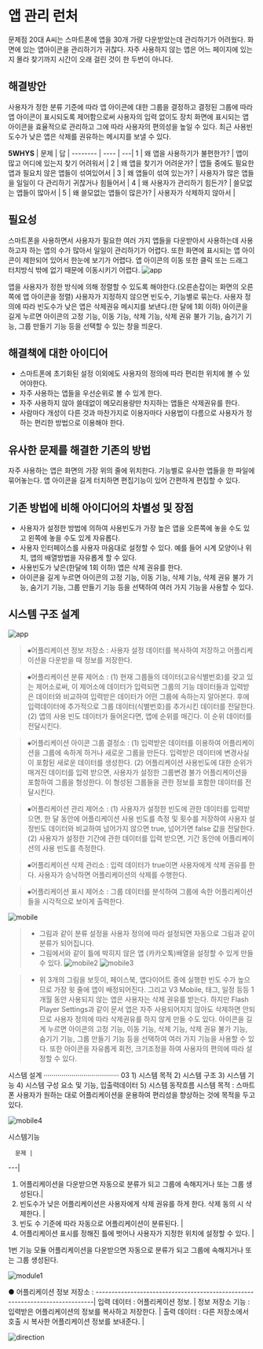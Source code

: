 **앱 관리 런처**
=============

문제점
20대 A씨는 스마트폰에 앱을 30개 가량 다운받았는데 관리하기가 어려웠다. 화면에 있는 앱아이콘을 관리하기가 귀찮다. 자주 사용하지 않는 앱은 어느 페이지에 있는지 몰라 찾기까지 시간이 오래 걸린 것이 한 두번이 아니다. 

**해결방안**
-----------

사용자가 정한 분류 기준에 따라 앱 아이콘에 대한 그룹을 결정하고 결정된 그룹에 따라 앱 아이콘이 표시되도록 제어함으로써 사용자의 입력 없이도 장치 화면에 표시되는 앱 아이콘을 효율적으로 관리하고 그에 따라 사용자의 편의성을 높일 수 있다. 최근 사용빈도수가 낮은 앱은 삭제를 권유하는 메시지를 보낼 수 있다.

**5WHYS**
     | 문제 | 답 |
-------- | ---- | ---|
1   | 왜 앱을 사용하기가 불편한가? | 앱이 많고 어디에 있는지 찾기 어려워서 |
2   | 왜 앱을 찾기가 어려운가? | 앱들 중에도 필요한 앱과 필요치 않은 앱들이 섞여있어서 |
3   | 왜 앱들이 섞여 있는가? | 사용자가 많은 앱들을 일일이 다 관리하기 귀찮거나 힘들어서 |
4   | 왜 사용자가 관리하기 힘든가? | 쓸모없는 앱들이 많아서 |
5   | 왜 쓸모없는 앱들이 많은가? | 사용자가 삭제하지 않아서 |

**필요성**
---------
스마트폰을 사용하면서 사용자가 필요한 여러 가지 앱들을 다운받아서 사용하는데 사용하고자 하는 앱의 수가 많아서 일일이 관리하기가 어렵다. 또한 화면에 표시되는 앱 아이콘이 제한되어 있어서 한눈에 보기가 어렵다. 
앱 아이콘의 이동 또한 클릭 또는 드래그 터치방식 밖에 없기 때문에 이동시키기 어렵다.
![app](http://blogfiles.naver.net/20160617_147/chanki1007_14661253909919NtAH_PNG/1.PNG)

앱을 사용자가 정한 방식에 의해 정렬할 수 있도록 해야한다.(오른손잡이는 화면의 오른쪽에 앱 아이콘을 정렬)
사용자가 지정하지 않으면 빈도수, 기능별로 묶는다.
사용자 정의에 따라 빈도수가 낮은 앱은 삭제권유 메시지를 보낸다.(한 달에 1회 이하)
아이콘을 길게 누르면 아이콘의 고정 기능, 이동 기능, 삭제 기능, 삭제 권유 불가 기능, 숨기기 기능, 그룹 만들기 기능 등을 선택할 수 있는 창을 띄운다.

**해결책에 대한 아이디어**
---------------------------
- 스마트폰에 초기화된 설정 이외에도 사용자의 정의에 따라 편리한 위치에 볼 수 있어야한다.
- 자주 사용하는 앱들을 우선순위로 볼 수 있게 한다.
- 자주 사용하지 않아 쓸데없이 메모리용량만 차지하는 앱들은 삭제권유를 한다.
- 사람마다 개성이 다른 것과 마찬가지로 이용자마다 사용법이 다름으로 사용자가 정하는 편리한 방법으로 이용해야 한다.

**유사한 문제를 해결한 기존의 방법**
------------------------------------
자주 사용하는 앱은 화면의 가장 위의 줄에 위치한다.
기능별로 유사한 앱들을 한 파일에 묶어놓는다.
앱 아이콘을 길게 터치하면 편집기능이 있어 간편하게 편집할 수 있다.

**기존 방법에 비해 아이디어의 차별성 및 장점**
-------------------------------------------------
- 사용자가 설정한 방법에 의하여 사용빈도가 가장 높은 앱을 오른쪽에 놓을 수도 있고 왼쪽에 놓을 수도 있게 자유롭다.
- 사용자 인터페이스를 사용자 마음대로 설정할 수 있다. 예를 들어 시계 모양이나 위치, 앱의 배열방법을 자유롭게 할 수 있다.
- 사용빈도가 낮은(한달에 1회 이하) 앱은 삭제 권유를 한다. 
- 아이콘을 길게 누르면 아이콘의 고정 기능, 이동 기능, 삭제 기능, 삭제 권유 불가 기능, 숨기기 기능, 그룹 만들기 기능 등을 선택하여 여러 가지 기능을 사용할 수 있다.

**시스템 구조 설계**
-------------------------
![app](http://postfiles10.naver.net/20160617_121/chanki1007_146612588439444zUG_PNG/2.PNG?type=w3)

> ⦁어플리케이션 정보 저장소 : 사용자 설정 데이터를 복사하여 저장하고 어플리케이션을 다운받을 때 정보를 저장한다.

> ⦁어플리케이션 분류 제어소 : 
(1) 현재 그룹들의 데이터(고유식별번호)를 갖고 있는 제어소로써, 이 제어소에 데이터가 입력되면 그룹의 기능 데이터들과 입력받은 데이터와 비교하여 입력받은 데이터가 어떤 그룹에 속하는지 알아본다. 후에 입력데이터에 추가적으로 그룹 데이터(식별번호)를 추가시킨 데이터를 전달한다.
(2) 앱의 사용 빈도 데이터가 들어온다면, 앱에 순위를 매긴다. 이 순위 데이터를 전달시킨다. 

> ⦁어플리케이션 아이콘 그룹 결정소 : 
(1) 입력받은 데이터를 이용하여 어플리케이션을 그룹에 속하게 하거나 새로운 그룹을 만든다. 입력받은 데이터에 변경사실이 포함된 새로운 데이터를 생성한다. 
(2) 어플리케이션 사용빈도에 대한 순위가 매겨진 데이터를 입력 받으면, 사용자가 설정한 그룹변경 불가 어플리케이션을 포함하여 그룹을 형성한다. 이 형성된 그룹들을 관한 정보를 포함한 데이터를 전달시킨다.

> ⦁어플리케이션 관리 제어소 :
(1) 사용자가 설정한 빈도에 관한 데이터를 입력받으면, 한 달 동안에 어플리케이션 사용 빈도를 측정 및 횟수를 저장하여 사용자 설정빈도 데이터와 비교하여 넘어가지 않으면 true, 넘어가면 false 값을 전달한다.
(2) 사용자가 설정한 기간에 관한 데이터를 입력 받으면, 기간 동안에 어플리케이션의 사용 빈도를 측정한다.

> ⦁어플리케이션 삭제 관리소 : 입력 데이터가 true이면 사용자에게 삭제 권유를 한다. 사용자가 승낙하면 어플리케이션의 삭제를 수행한다.

> ⦁어플리케이션 표시 제어소 : 그룹 데이터를 분석하여 그룹에 속한 어플리케이션들을 시각적으로 보이게 출력한다.

![mobile](http://blogfiles.naver.net/20160617_238/chanki1007_1466125884789jsW4k_PNG/3.PNG)  
> - 그림과 같이 분류 설정을 사용자 정의에 따라 설정되면 자동으로 그림과 같이 분류가 되어집니다. 
> - 그림에서와 같이 틀에 박히지 않은 앱 (카카오톡)배열을 설정할 수 있게 만들 수 있다.
![mobile2](http://blogfiles.naver.net/20160617_262/chanki1007_1466125885446x2VIL_PNG/4.PNG)
![mobile3](http://blogfiles.naver.net/20160617_103/chanki1007_1466125885754XAv8s_PNG/5.PNG)

> - 위 3개의 그림을 보듯이, 페이스북, 앱다이어트 중에 실행한 빈도 수가 높으므로 가장 윗 줄에 앱이 배정되어진다. 그리고 V3 Mobile, 태그, 일정 등등 1개월 동안 사용되지 않는 앱은 사용자는 삭제 권유를 받는다. 하지만 Flash Player Settings과 같이 문서 앱은 자주 사용되어지지 않아도 삭제하면 안되므로 사용자 정의에 따라 삭제권유를 하지 않게 만들 수도 있다. 
아이콘을 길게 누르면 아이콘의 고정 기능, 이동 기능, 삭제 기능, 삭제 권유 불가 기능, 숨기기 기능, 그룹 만들기 기능 등을 선택하여 여러 가지 기능을 사용할 수 있다. 또한 아이콘을 자유롭게 회전, 크기조정을 하여 사용자의 편의에 따라 설정할 수 있다.

시스템 설계 ······································ 03 1) 시스템 목적 2) 시스템 구조 3) 시스템 기능 4) 시스템 구성 요소 및 기능, 입출력데이터 5) 시스템 동작흐름 
시스템 목적 : 스마트폰 사용자가 원하는 대로 어플리케이션을 운용하여 편리성을 향상하는 것에 목적을 두고 있다.

![mobile4](http://blogfiles.naver.net/20160617_103/chanki1007_1466125885754XAv8s_PNG/6.PNG)

시스템기능


      문제 |
 ---|
  1. 어플리케이션을 다운받으면 자동으로 분류가 되고 그룹에 속해지거나 또는 그룹 생성된다.|
  2. 빈도수가 낮은 어플리케이션은 사용자에게 삭제 권유를 하게 한다. 삭제 동의 시 삭제한다.  | 
  3. 빈도 수 기준에 따라 자동으로 어플리케이션이 분류된다. | 
  4. 어플리케이션 표시를 정해진 틀에 벗어나 사용자가 지정한 위치에 설정할 수 있다. | 
  

1번 기능 모듈 
어플리케이션을 다운받으면 자동으로 분류가 되고 그룹에 속해지거나 또는 그룹 생성된다.

![module1](http://postfiles5.naver.net/20160617_276/chanki1007_14661274883552fFER_PNG/manage.PNG?type=w3) 

  ● 어플리케이션 정보 저장소 :
 -----------------------------------------------------------------------------|
입력 데이터 : 어플리케이션 정보. |
정보 저장소 기능 : 입력받은 어플리케이션의 정보를 복사하고 저장한다. |
출력 데이터 : 다른 저장소에서 호출 시 복사한 어플리케이션 정보를 보내준다. |
 
 
![direction](http://postfiles5.naver.net/20160617_228/chanki1007_1466127488007UUblA_PNG/q.PNG?type=w3)


